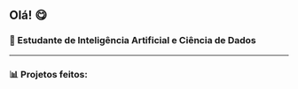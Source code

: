 ## Olá! 😋
### 🚀 Estudante de Inteligência Artificial e Ciência de Dados

---

### 📊 Projetos feitos:
<div align="center">
